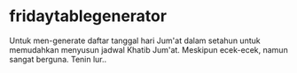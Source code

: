 # fridaytablegenerator
Untuk men-generate daftar tanggal hari Jum'at dalam setahun untuk memudahkan menyusun jadwal Khatib Jum'at. Meskipun ecek-ecek, namun sangat berguna. Tenin lur..
